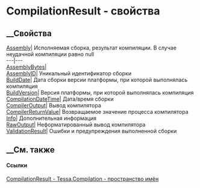 # CompilationResult - свойства
##  __Свойства
[Assembly](P_Tessa_Compilation_CompilationResult_Assembly.htm)|  Исполняемая
сборка, результат компиляции. В случае неудачной компиляции равно null  
---|---  
[AssemblyBytes](P_Tessa_Compilation_CompilationResult_AssemblyBytes.htm)|  
[AssemblyID](P_Tessa_Compilation_CompilationResult_AssemblyID.htm)|
Уникальный идентификатор сборки  
[BuildDate](P_Tessa_Compilation_CompilationResult_BuildDate.htm)|  Дата сборки
версии платформы, при которой выполнялась компиляция  
[BuildVersion](P_Tessa_Compilation_CompilationResult_BuildVersion.htm)|
Версия платформы, при которой выполнялась компиляция  
[CompilationDateTime](P_Tessa_Compilation_CompilationResult_CompilationDateTime.htm)|
Дата/время сборки  
[CompilerOutput](P_Tessa_Compilation_CompilationResult_CompilerOutput.htm)|
Вывод компилятора  
[CompilerReturnValue](P_Tessa_Compilation_CompilationResult_CompilerReturnValue.htm)|
Возвращаемое значение процесса компилятора  
[Info](P_Tessa_Compilation_CompilationResult_Info.htm)|  Дополнительная
информация  
[RawOutput](P_Tessa_Compilation_CompilationResult_RawOutput.htm)|
Неформатированный вывод компилятора  
[ValidationResult](P_Tessa_Compilation_CompilationResult_ValidationResult.htm)|
Ошибки и предупреждения выполненной сборки  
## __См. также
#### Ссылки
[CompilationResult - ](T_Tessa_Compilation_CompilationResult.htm)
[Tessa.Compilation - пространство имён](N_Tessa_Compilation.htm)
